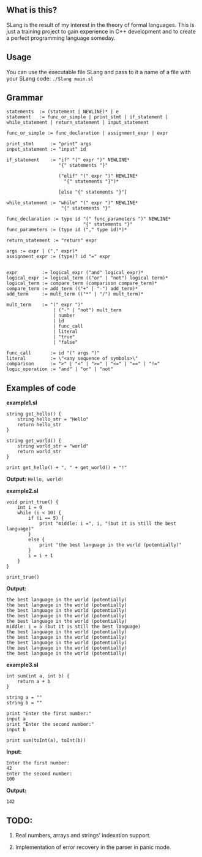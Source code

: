 ## What is this?

SLang is the result of my interest in the theory of formal languages. This is just a training project to gain experience in C++ development and to create a perfect programming language someday.

## Usage

You can use the executable file SLang and pass to it a name of a file with your SLang code:
```./Slang main.sl```

## Grammar

```
statements  := (statement | NEWLINE)* | e
statement   := func_or_simple | print_stmt | if_statement | while_statement | return_statement | input_statement

func_or_simple := func_declaration | assignment_expr | expr

print_stmt      := "print" args
input_statement := "input" id

if_statement    := "if" "(" expr ")" NEWLINE*
                   "{" statements "}"

                   ("elif" "(" expr ")" NEWLINE*
                     "{" statements "}")*

                   [else "{" statements "}"]

while_statement := "while" "(" expr ")" NEWLINE*
                    "{" statements "}"

func_declaration := type id "(" func_parameters ")" NEWLINE*
                            "{" statements "}"
func_parameters := (type id ("," type id)*)*

return_statement := "return" expr

args := expr | ("," expr)*
assignment_expr := (type)? id "=" expr


expr         := logical_expr ("and" logical_expr)*
logical_expr := logical_term (("or" | "not") logical term)*
logical_term := compare_term (comparison compare_term)*
compare_term := add_term (("+" | "-") add_term)*
add_term     := mult_term (("*" | "/") mult_term)*

mult_term    := "(" expr ")"
                 | ("-" | "not") mult_term
                 | number
                 | id
                 | func_call
                 | literal
                 | "true"
                 | "false"

func_call       := id "(" args ")"
literal         := \"<any sequence of symbols>\"
comparison      := ">" | "<" | ">=" | "<=" | "==" | "!="
logic_operation := "and" | "or" | "not"
```

## Examples of code
**example1.sl**
```
string get_hello() {
    string hello_str = "Hello"
    return hello_str
}

string get_world() {
    string world_str = "world"
    return world_str
}

print get_hello() + ", " + get_world() + "!"
```

**Output:**
```Hello, world!```


**example2.sl**
```
void print_true() {
    int i = 0
    while (i < 10) {
        if (i == 5) {
            print "middle: i =", i, "(but it is still the best language)"
        }
        else {
            print "the best language in the world (potentially)"
        }
        i = i + 1
    }
}

print_true()
```

**Output:**
```
the best language in the world (potentially) 
the best language in the world (potentially) 
the best language in the world (potentially) 
the best language in the world (potentially) 
the best language in the world (potentially) 
middle: i = 5 (but it is still the best language) 
the best language in the world (potentially) 
the best language in the world (potentially) 
the best language in the world (potentially) 
the best language in the world (potentially) 
the best language in the world (potentially)
```

**example3.sl**
```
int sum(int a, int b) {
	return a + b
}

string a = ""
string b = ""

print "Enter the first number:"
input a
print "Enter the second number:"
input b

print sum(toInt(a), toInt(b))
```

**Input:**
```
Enter the first number: 
42
Enter the second number: 
100
```

**Output:**
```
142
```

## TODO:
1. Real numbers, arrays and strings' indexation support.

2. Implementation of error recovery in the parser in panic mode.
